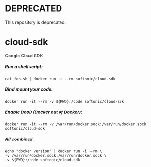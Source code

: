 # DEPRECATED

This repository is deprecated.

# cloud-sdk

Google Cloud SDK

##### Run a shell script:
```
cat foo.sh | docker run -i --rm softonic/cloud-sdk
```

##### Bind mount your code:
```
docker run -it --rm -v ${PWD}:/code softonic/cloud-sdk
```

##### Enable DooD (Docker out of Docker):
```
docker run -it --rm -v /var/run/docker.sock:/var/run/docker.sock softonic/cloud-sdk
```

##### All combined:
```
echo "docker version" | docker run -i --rm \
-v /var/run/docker.sock:/var/run/docker.sock \
-v ${PWD}:/code softonic/cloud-sdk
```
